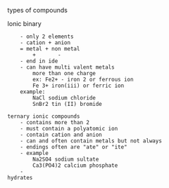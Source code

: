 types of compounds

Ionic
    binary
        
        - only 2 elements
        - cation + anion
        = metal + non metal
            +       -
        - end in ide
        - can have multi valent metals
            more than one charge
            ex: Fe2+ - iron 2 or ferrous ion
            Fe 3+ iron(iii) or ferric ion
        example:
            NaCl sodium chloride
            SnBr2 tin (II) bromide
            
    ternary ionic compounds
        - contains more than 2
        - must contain a polyatomic ion
        - contain cation and anion
        - can and often contain metals but not always
        - endings often are "ate" or "ite"
        - example
            Na2SO4 sodium sultate
            Ca3(PO4)2 calcium phosphate
        - 
    hydrates

